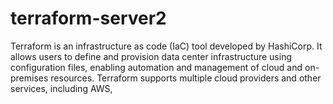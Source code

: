 # terraform-server2
Terraform is an infrastructure as code (IaC) tool developed by HashiCorp. It allows users to define and provision data center infrastructure using configuration files, enabling automation and management of cloud and on-premises resources. Terraform supports multiple cloud providers and other services, including AWS, 
